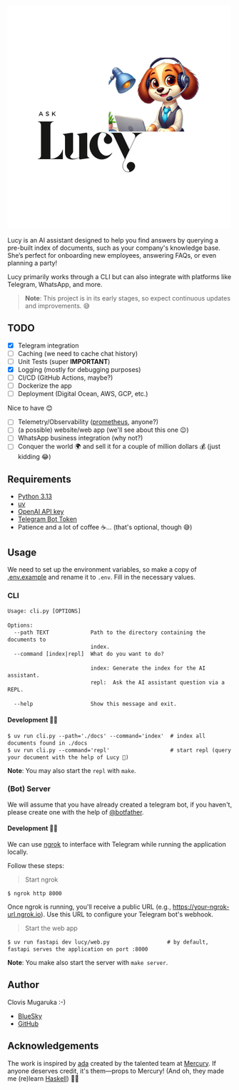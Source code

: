 ![Ask Lucy](./images/Lucy.png)

Lucy is an AI assistant designed to help you find answers by querying a pre-built index of documents, such as your company's knowledge base.
She’s perfect for onboarding new employees, answering FAQs, or even planning a party!

Lucy primarily works through a CLI but can also integrate with platforms like Telegram, WhatsApp, and more.

> **Note**: This project is in its early stages, so expect continuous updates and improvements. 😅


## TODO
- [x] Telegram integration
- [ ] Caching (we need to cache chat history)
- [ ] Unit Tests (super **IMPORTANT**)
- [x] Logging (mostly for debugging purposes)
- [ ] CI/CD (GitHub Actions, maybe?)
- [ ] Dockerize the app
- [ ] Deployment (Digital Ocean, AWS, GCP, etc.)

Nice to have 😊

- [ ] Telemetry/Observability ([prometheus](https://prometheus.io/), anyone?)
- [ ] (a possible) website/web app (we'll see about this one 😉)
- [ ] WhatsApp business integration (why not?)
- [ ] Conquer the world 🌍 and sell it for a couple of million dollars 💰 (just kidding 😂)

## Requirements

- [Python 3.13](https://www.python.org/downloads/)
- [uv](https://docs.astral.sh/uv/)
- [OpenAI API key](https://help.openai.com/en/articles/4936850-where-do-i-find-my-openai-api-key)
- [Telegram Bot Token](https://core.telegram.org/bots/tutorial#obtain-your-bot-token)
- Patience and a lot of coffee ☕️... (that's optional, though 😅)

## Usage

We need to set up the environment variables, so make a copy of [.env.example](./.env.example)
and rename it to `.env`. Fill in the necessary values.

### CLI

```
Usage: cli.py [OPTIONS]

Options:
  --path TEXT             Path to the directory containing the documents to
                          index.
  --command [index|repl]  What do you want to do?

                          index: Generate the index for the AI assistant.
                          repl:  Ask the AI assistant question via a REPL.

  --help                  Show this message and exit.
```

#### Development 👷🏽

```console
$ uv run cli.py --path='./docs' --command='index'  # index all documents found in ./docs
$ uv run cli.py --command='repl'                   # start repl (query your document with the help of Lucy 🐶)
```

**Note**: You may also start the `repl` with `make`.

### (Bot) Server

We will assume that you have already created a telegram bot, if you haven't,
please create one with the help of [@botfather](https://t.me/botfather).

#### Development 👷🏽

We can use [ngrok](https://ngrok.com/) to interface with Telegram while running the application locally.

Follow these steps:

> Start ngrok

```console
$ ngrok http 8000
```

Once ngrok is running, you'll receive a public URL (e.g., https://your-ngrok-url.ngrok.io).
Use this URL to configure your Telegram bot's webhook.

> Start the web app

```console
$ uv run fastapi dev lucy/web.py                  # by default, fastapi serves the application on port :8000
```

**Note**: You make also start the server with `make server`.


## Author

Clovis Mugaruka :-)

- [BlueSky](https://bsky.app/profile/clovisphere.github.io)
- [GitHub](https://github.com/clovisphere)


## Acknowledgements

The work is inspired by [ada](https://github.com/MercuryTechnologies/ada)
created by the talented team at [Mercury](https://mercury.com/). If anyone deserves credit,
it's them—props to Mercury! (And oh, they made me (re)learn [Haskell](https://people.willamette.edu/~fruehr/haskell/evolution.html)) 👏🏽
